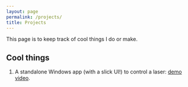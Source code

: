 ```yaml
---
layout: page
permalink: /projects/
title: Projects
---
```


This page is to keep track of cool things I do or make.

## Cool things

1. A standalone Windows app (with a slick UI!) to control a laser: [demo video](<a href="https://youtu.be/ZaWmGg7Yhww">).